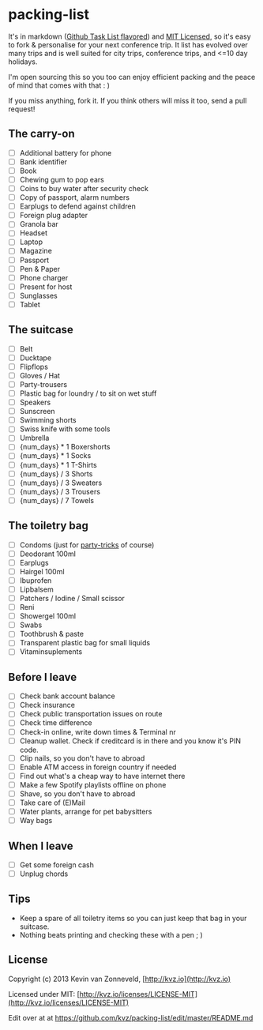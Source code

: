 packing-list
============

It's in markdown ([Github Task List flavored](https://github.com/blog/1375-task-lists-in-gfm-issues-pulls-comments))
and [MIT Licensed](http://kvz.io/licenses/LICENSE-MIT), so it's easy to 
fork & personalise for your next conference trip.
It list has evolved over many trips and is well suited for city trips, 
conference trips, and <=10 day holidays.

I'm open sourcing this so you too can enjoy efficient packing and
the peace of mind that comes with that : )

If you miss anything, fork it. If you think others will miss it too, send a pull request!

## The carry-on

- [ ] Additional battery for phone
- [ ] Bank identifier
- [ ] Book
- [ ] Chewing gum to pop ears
- [ ] Coins to buy water after security check
- [ ] Copy of passport, alarm numbers
- [ ] Earplugs to defend against children
- [ ] Foreign plug adapter
- [ ] Granola bar
- [ ] Headset
- [ ] Laptop
- [ ] Magazine
- [ ] Passport
- [ ] Pen & Paper
- [ ] Phone charger
- [ ] Present for host
- [ ] Sunglasses
- [ ] Tablet

## The suitcase

- [ ] Belt
- [ ] Ducktape
- [ ] Flipflops
- [ ] Gloves / Hat
- [ ] Party-trousers
- [ ] Plastic bag for loundry / to sit on wet stuff
- [ ] Speakers
- [ ] Sunscreen
- [ ] Swimming shorts
- [ ] Swiss knife with some tools
- [ ] Umbrella
- [ ] {num_days} * 1 Boxershorts
- [ ] {num_days} * 1 Socks
- [ ] {num_days} * 1 T-Shirts
- [ ] {num_days} / 3 Shorts
- [ ] {num_days} / 3 Sweaters
- [ ] {num_days} / 3 Trousers
- [ ] {num_days} / 7 Towels

## The toiletry bag

- [ ] Condoms (just for [party-tricks](http://lmgtfy.com/?q=youtube+condom+party+tricks) of course)
- [ ] Deodorant 100ml
- [ ] Earplugs
- [ ] Hairgel 100ml
- [ ] Ibuprofen
- [ ] Lipbalsem
- [ ] Patchers / Iodine / Small scissor
- [ ] Reni
- [ ] Showergel 100ml
- [ ] Swabs
- [ ] Toothbrush & paste
- [ ] Transparent plastic bag for small liquids
- [ ] Vitaminsuplements

## Before I leave

- [ ] Check bank account balance
- [ ] Check insurance
- [ ] Check public transportation issues on route
- [ ] Check time difference
- [ ] Check-in online, write down times & Terminal nr
- [ ] Cleanup wallet. Check if creditcard is in there and you know it's PIN code.
- [ ] Clip nails, so you don't have to abroad
- [ ] Enable ATM access in foreign country if needed
- [ ] Find out what's a cheap way to have internet there
- [ ] Make a few Spotify playlists offline on phone
- [ ] Shave, so you don't have to abroad
- [ ] Take care of (E)Mail
- [ ] Water plants, arrange for pet babysitters
- [ ] Way bags

## When I leave

- [ ] Get some foreign cash
- [ ] Unplug chords

## Tips

- Keep a spare of all toiletry items so you can just keep that bag in your suitcase.
- Nothing beats printing and checking these with a pen ; )

## License

Copyright (c) 2013 Kevin van Zonneveld, [http://kvz.io](http://kvz.io)

Licensed under MIT: [http://kvz.io/licenses/LICENSE-MIT](http://kvz.io/licenses/LICENSE-MIT)

Edit over at at https://github.com/kvz/packing-list/edit/master/README.md 

